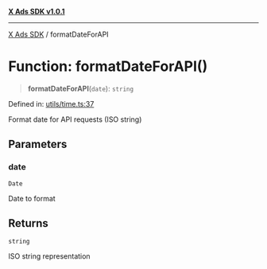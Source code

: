 [**X Ads SDK v1.0.1**](../README.md)

***

[X Ads SDK](../globals.md) / formatDateForAPI

# Function: formatDateForAPI()

> **formatDateForAPI**(`date`): `string`

Defined in: [utils/time.ts:37](https://github.com/kage1020/x-ads-sdk/blob/main/src/utils/time.ts#L37)

Format date for API requests (ISO string)

## Parameters

### date

`Date`

Date to format

## Returns

`string`

ISO string representation
